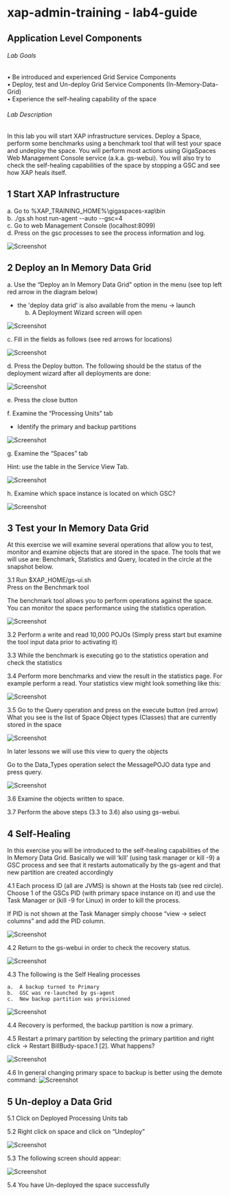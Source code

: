 # xap-admin-training - lab4-guide

## 	Application Level Components

###### Lab Goals 
•	Be introduced and experienced Grid Service Components <br>
•	Deploy, test and Un-deploy Grid Service Components (In-Memory-Data-Grid) <br>
•	Experience the self-healing capability of the space <br>

###### Lab Description
In this lab you will start XAP infrastructure services. Deploy a Space, perform some benchmarks using a benchmark tool that will test your space and undeploy the space. You will perform most actions using GigaSpaces Web Management Console service 
(a.k.a. gs-webui). You will also try to check the self-healing capabilities of the space by stopping a GSC and see how XAP heals itself.

## 1	Start XAP Infrastructure

a.	Go to %XAP_TRAINING_HOME%\gigaspaces-xap\bin <br>
b.	./gs.sh host run-agent --auto --gsc=4 <br>
c.	Go to web Management Console (localhost:8099) <br>
d.	Press on the gsc processes to see the process information and log. <br>

![Screenshot](./Pictures/Picture1.png)

## 2	Deploy an In Memory Data Grid
a.	Use the “Deploy an In Memory Data Grid” option in the menu (see top left red arrow in the diagram below) <br>
*   the 'deploy data grid' is also available from the menu -> launch <br>
 
b.	A Deployment Wizard screen will open

![Screenshot](./Pictures/Picture2.png)

c.	Fill in the fields as follows (see red arrows for locations)

![Screenshot](./Pictures/Picture3.png)

d.	Press the Deploy button. The following should be the status of the deployment wizard after all deployments are done:

![Screenshot](./Pictures/Picture4.png)

e.	Press the close button

f.	Examine the “Processing Units” tab

*   Identify the primary and backup partitions

![Screenshot](./Pictures/Picture5.png)

g.	Examine the “Spaces” tab

Hint: use the table in the Service View Tab.

![Screenshot](./Pictures/Picture6.png)

h.	Examine which space instance is located on which GSC?

![Screenshot](./Pictures/Picture7.png)

## 3	Test your In Memory Data Grid
At this exercise we will examine several operations that allow you to test, monitor and examine objects that are stored in the space. The tools that we will use are: Benchmark, Statistics and Query, located in the circle at the snapshot below. <br>

3.1	Run $XAP_HOME/gs-ui.sh <br>
    Press on the Benchmark tool

The benchmark tool allows you to perform operations against the space. You can monitor the space performance using the statistics operation.

![Screenshot](./Pictures/Picture8.png)

3.2	Perform a write and read 10,000 POJOs 
(Simply press start but examine the tool input data prior to activating it) <br>

3.3	While the benchmark is executing go to the statistics operation and check the statistics <br>

3.4	Perform more benchmarks and view the result in the statistics page. For example perform a read. Your statistics view might look something like this:

![Screenshot](./Pictures/Picture9.png)

3.5	Go to the Query operation and press on the execute button (red arrow)
What you see is the list of Space Object types (Classes) that are currently stored in the space

![Screenshot](./Pictures/Picture10.png)

In later lessons we will use this view to query the objects

Go to the Data_Types operation select the MessagePOJO data type and press query.

![Screenshot](./Pictures/Picture11.png)

3.6	Examine the objects written to space.

3.7 Perform the above steps (3.3 to 3.6) also using gs-webui.

## 4	Self-Healing

In this exercise you will be introduced to the self-healing capabilities of the In Memory Data Grid.
Basically we will ‘kill’ (using task manager or kill -9) a GSC process and see that it restarts automatically by the gs-agent and that new partition are created accordingly <br>

4.1	Each process ID (all are JVMS) is shown at the Hosts tab (see red circle). Choose 1 of the GSCs PID (with primary space instance on it) and use the Task Manager or (kill -9 for Linux) in order to kill the process. <br>
 
If PID is not shown at the Task Manager simply choose “view -> select columns” and add the PID column.

![Screenshot](./Pictures/Picture12.png)

4.2	Return to the gs-webui in order to check the recovery status.

![Screenshot](./Pictures/Picture13.png)

4.3	The following is the Self Healing processes

    a.	A backup turned to Primary
    b.	GSC was re-launched by gs-agent
    c.	New backup partition was provisioned

![Screenshot](./Pictures/Picture14.png)

4.4	Recovery is performed, the backup partition is now a primary.

4.5	Restart a primary partition by selecting the primary partition and right click -> Restart BillBudy-space.1 [2]. What happens?

![Screenshot](./Pictures/Picture15.png)

4.6 In general changing primary space to backup is better using the demote command:
![Screenshot](Pictures/Picture16.png)
    
## 5	Un-deploy a Data Grid

5.1	Click on Deployed Processing Units tab

5.2	Right click on space and click on “Undeploy”

![Screenshot](Pictures/Picture17.png)

5.3	The following screen should appear:

![Screenshot](./Pictures/Picture18.png)

5.4	You have Un-deployed the space successfully





